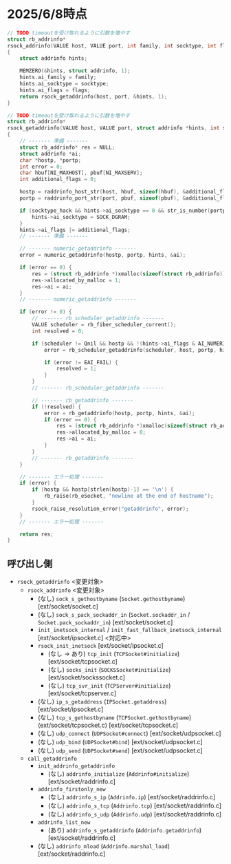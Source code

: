 # 2025/6/8時点

```c
// TODO timeoutを受け取れるように引数を増やす
struct rb_addrinfo*
rsock_addrinfo(VALUE host, VALUE port, int family, int socktype, int flags)
{
    struct addrinfo hints;

    MEMZERO(&hints, struct addrinfo, 1);
    hints.ai_family = family;
    hints.ai_socktype = socktype;
    hints.ai_flags = flags;
    return rsock_getaddrinfo(host, port, &hints, 1);
}
```

```c
// TODO timeoutを受け取れるように引数を増やす
struct rb_addrinfo*
rsock_getaddrinfo(VALUE host, VALUE port, struct addrinfo *hints, int socktype_hack)
{
    // ------- 準備 -------
    struct rb_addrinfo* res = NULL;
    struct addrinfo *ai;
    char *hostp, *portp;
    int error = 0;
    char hbuf[NI_MAXHOST], pbuf[NI_MAXSERV];
    int additional_flags = 0;

    hostp = raddrinfo_host_str(host, hbuf, sizeof(hbuf), &additional_flags);
    portp = raddrinfo_port_str(port, pbuf, sizeof(pbuf), &additional_flags);

    if (socktype_hack && hints->ai_socktype == 0 && str_is_number(portp)) {
        hints->ai_socktype = SOCK_DGRAM;
    }
    hints->ai_flags |= additional_flags;
    // ------- 準備 -------

    // ------- numeric_getaddrinfo -------
    error = numeric_getaddrinfo(hostp, portp, hints, &ai);

    if (error == 0) {
        res = (struct rb_addrinfo *)xmalloc(sizeof(struct rb_addrinfo));
        res->allocated_by_malloc = 1;
        res->ai = ai;
    }
    // ------- numeric_getaddrinfo -------

    if (error != 0) {
        // ------- rb_scheduler_getaddrinfo -------
        VALUE scheduler = rb_fiber_scheduler_current();
        int resolved = 0;

        if (scheduler != Qnil && hostp && !(hints->ai_flags & AI_NUMERICHOST)) {
            error = rb_scheduler_getaddrinfo(scheduler, host, portp, hints, &res);

            if (error != EAI_FAIL) {
                resolved = 1;
            }
        }
        // ------- rb_scheduler_getaddrinfo -------

        // ------- rb_getaddrinfo -------
        if (!resolved) {
            error = rb_getaddrinfo(hostp, portp, hints, &ai);
            if (error == 0) {
                res = (struct rb_addrinfo *)xmalloc(sizeof(struct rb_addrinfo));
                res->allocated_by_malloc = 0;
                res->ai = ai;
            }
        }
        // ------- rb_getaddrinfo -------
    }

    // ------- エラー処理 -------
    if (error) {
        if (hostp && hostp[strlen(hostp)-1] == '\n') {
            rb_raise(rb_eSocket, "newline at the end of hostname");
        }
        rsock_raise_resolution_error("getaddrinfo", error);
    }
    // ------- エラー処理 -------

    return res;
}
```

## 呼び出し側
- `rsock_getaddrinfo` <変更対象>
  - `rsock_addrinfo` <変更対象>
    - (なし) `sock_s_gethostbyname` (`Socket.gethostbyname`) [ext/socket/socket.c]
    - (なし) `sock_s_pack_sockaddr_in` (`Socket.sockaddr_in` / `Socket.pack_sockaddr_in`) [ext/socket/socket.c]
    -  `init_inetsock_internal` / `init_fast_fallback_inetsock_internal` [ext/socket/ipsocket.c] <対応中>
      - `rsock_init_inetsock` [ext/socket/ipsocket.c]
        - (なし -> あり) `tcp_init` (`TCPSocket#initialize`) [ext/socket/tcpsocket.c]
        - (なし) `socks_init` (`SOCKSSocket#initialize`) [ext/socket/sockssocket.c]
        - (なし) `tcp_svr_init` (`TCPServer#initialize`) [ext/socket/tcpserver.c]
    - (なし) `ip_s_getaddress` (`IPSocket.getaddress`) [ext/socket/ipsocket.c]
    - (なし) `tcp_s_gethostbyname` (`TCPSocket.gethostbyname`) (ext/socket/tcpsocket.c) [ext/socket/tcpsocket.c]
    - (なし) `udp_connect` (`UDPSocket#connect`) [ext/socket/udpsocket.c]
    - (なし) `udp_bind` (`UDPSocket#bind`) [ext/socket/udpsocket.c]
    - (なし) `udp_send` (`UDPSocket#send`) [ext/socket/udpsocket.c]
  - `call_getaddrinfo`
    - `init_addrinfo_getaddrinfo`
      - (なし) `addrinfo_initialize` (`Addrinfo#initialize`) [ext/socket/raddrinfo.c]
    - `addrinfo_firstonly_new`
      - (なし) `addrinfo_s_ip` (`Addrinfo.ip`) [ext/socket/raddrinfo.c]
      - (なし) `addrinfo_s_tcp` (`Addrinfo.tcp`) [ext/socket/raddrinfo.c]
      - (なし) `addrinfo_s_udp` (`Addrinfo.udp`) [ext/socket/raddrinfo.c]
    - `addrinfo_list_new`
      - (あり) `addrinfo_s_getaddrinfo` (`Addrinfo.getaddrinfo`) [ext/socket/raddrinfo.c]
    - (なし) `addrinfo_mload` (`Addrinfo.marshal_load`) [ext/socket/raddrinfo.c]
